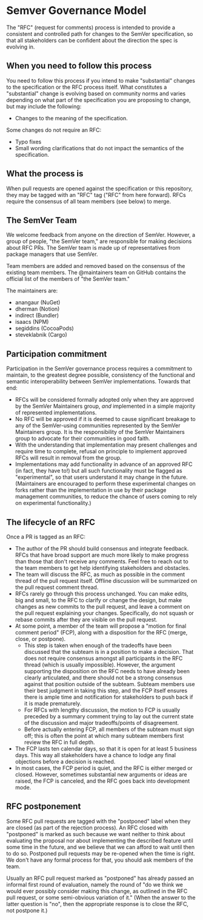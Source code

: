 # Semver Governance Model

The "RFC" (request for comments) process is intended to provide a consistent and controlled path for changes to the SemVer specification, so that all stakeholders can be confident about the direction the spec is evolving in.

## When you need to follow this process

You need to follow this process if you intend to make "substantial" changes to the specification or the RFC process itself. What constitutes a "substantial" change is evolving based on community norms and varies depending on what part of the specification you are proposing to change, but may include the following:

* Changes to the meaning of the specification.

Some changes do not require an RFC:

* Typo fixes
* Small wording clarifications that do not impact the semantics of the specification.

## What the process is

When pull requests are opened against the specification or this repository, they may be
tagged with an "RFC" tag ("RFC" from here forward). RFCs require the consensus of
all team members (see below) to merge.

## The SemVer Team

We welcome feedback from anyone on the direction of SemVer. However, a group of people, "the SemVer team," are responsible for making decisions about RFC PRs. The SemVer team is made up of representatives from package managers that use SemVer. 

Team members are added and removed based on the consensus of the existing team members. The @maintainers team on GitHub contains the official list of the members of "the SemVer team."

The maintainers are:

* anangaur (NuGet)
* dherman (Notion)
* indirect (Bundler)
* isaacs (NPM)
* segiddins (CocoaPods)
* steveklabnik (Cargo)

## Participation commitment

Participation in the SemVer governance process requires a commitment to maintain, to the greatest degree possible, consistency of the functional and semantic interoperability between SemVer implementations. Towards that end:

* RFCs will be considered formally adopted only when they are approved by the SemVer Maintainers group, _and_ implemented in a simple majority of represented implementations.
* No RFC will be approved if it is deemed to cause significant breakage to any of the SemVer-using  communities represented by the SemVer Maintainers group.  It is the responsibility of the SemVer Maintainers group to advocate for their communities in good faith.
* With the understanding that implementation may present challenges and require time to complete, refusal on principle to implement approved RFCs will result in removal from the group.
* Implementations may add functionality in advance of an approved RFC (in fact, they have to!) but all such functionality must be flagged as "experimental", so that users understand it may change in the future.  (Maintainers are encouraged to perform these experimental changes on forks rather than the implementation in use by their package management communities, to reduce the chance of users coming to rely on experimental functionality.)

## The lifecycle of an RFC

Once a PR is tagged as an RFC:

* The author of the PR should build consensus and integrate feedback. RFCs that have broad support are much more likely to make progress than those that don't receive any comments. Feel free to reach out to the team members to get help identifying stakeholders and obstacles.
* The team will discuss the RFC, as much as possible in the comment thread of the pull request itself. Offline discussion will be summarized on the pull request comment thread.
* RFCs rarely go through this process unchanged. You can make edits, big and small, to the RFC to clarify or change the design, but make changes as new commits to the pull request, and leave a comment on the pull request explaining your changes. Specifically, do not squash or rebase commits after they are visible on the pull request.
* At some point, a member of the team will propose a "motion for final comment period" (FCP), along with a disposition for the RFC (merge, close, or postpone).
    * This step is taken when enough of the tradeoffs have been discussed that the subteam is in a position to make a decision. That does not require consensus amongst all participants in the RFC thread (which is usually impossible). However, the argument supporting the disposition on the RFC needs to have already been clearly articulated, and there should not be a strong consensus against that position outside of the subteam. Subteam members use their best judgment in taking this step, and the FCP itself ensures there is ample time and notification for stakeholders to push back if it is made prematurely.
    * For RFCs with lengthy discussion, the motion to FCP is usually preceded by a summary comment
    trying to lay out the current state of the discussion and major tradeoffs/points of disagreement.
    * Before actually entering FCP, all members of the subteam must sign off; this is often the point at which many subteam members first review the RFC in full depth.
* The FCP lasts ten calendar days, so that it is open for at least 5 business days. This way all stakeholders have a chance to lodge any final objections before a decision is reached.
* In most cases, the FCP period is quiet, and the RFC is either merged or closed. However, sometimes substantial new arguments or ideas are raised, the FCP is canceled, and the RFC goes back into development mode.

## RFC postponement

Some RFC pull requests are tagged with the "postponed" label when they are closed (as part of the rejection process). An RFC closed with "postponed" is marked as such because we want neither to think about evaluating the proposal nor about implementing the described feature until some time in the future, and we believe that we can afford to wait until then to do so. Postponed pull requests may be re-opened when the time is right. We don't have any formal process for that, you should ask members of the team.

Usually an RFC pull request marked as "postponed" has already passed an informal first round of evaluation, namely the round of "do we think we would ever possibly consider making this change, as outlined in the RFC pull request, or some semi-obvious variation of it." (When the answer to the latter question is "no", then the appropriate response is to close the RFC, not postpone it.)
